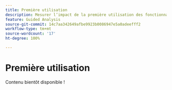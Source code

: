 ```yaml
---
title: Première utilisation
description: Mesurer l’impact de la première utilisation des fonctionnalités sur les indicateurs clés.
feature: Guided Analysis
source-git-commit: 14c7aa342649afbe9923b0086947e5a0adeefff2
workflow-type: tm+mt
source-wordcount: '17'
ht-degree: 100%

---
```


# Première utilisation

Contenu bientôt disponible !
